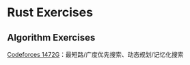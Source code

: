 # Rust Exercises

## Algorithm Exercises
[Codeforces 1472G](./Codeforces_1472G)：最短路/广度优先搜索、动态规划/记忆化搜索

